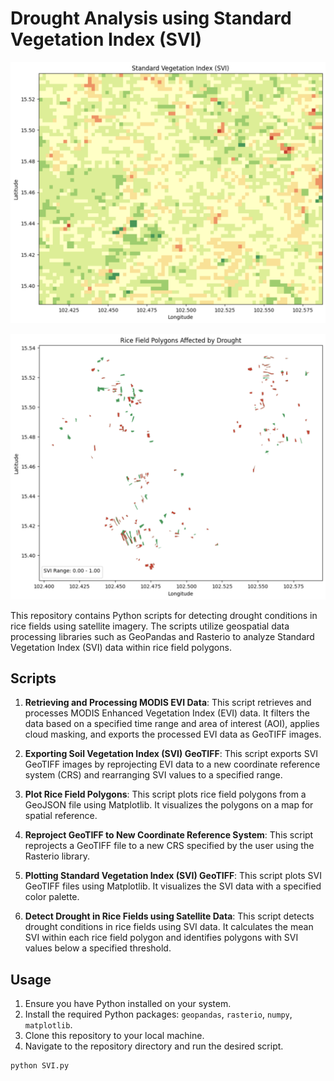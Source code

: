 # Drought Analysis using Standard Vegetation Index (SVI)

![SVI Image](https://github.com/DomWatcharin/Drought-Analysis-using-SVI/blob/9778818880daadda2a1aa8cbe42e44caf45fb262/SVI/SVI.png)

![Drought Analysis Image](https://github.com/DomWatcharin/Drought-Analysis-using-SVI/blob/9778818880daadda2a1aa8cbe42e44caf45fb262/SVI/Drought%20Analysis.png)

This repository contains Python scripts for detecting drought conditions in rice fields using satellite imagery. The scripts utilize geospatial data processing libraries such as GeoPandas and Rasterio to analyze Standard Vegetation Index (SVI) data within rice field polygons.

## Scripts

1. **Retrieving and Processing MODIS EVI Data**: This script retrieves and processes MODIS Enhanced Vegetation Index (EVI) data. It filters the data based on a specified time range and area of interest (AOI), applies cloud masking, and exports the processed EVI data as GeoTIFF images.

2. **Exporting Soil Vegetation Index (SVI) GeoTIFF**: This script exports SVI GeoTIFF images by reprojecting EVI data to a new coordinate reference system (CRS) and rearranging SVI values to a specified range.

3. **Plot Rice Field Polygons**: This script plots rice field polygons from a GeoJSON file using Matplotlib. It visualizes the polygons on a map for spatial reference.

4. **Reproject GeoTIFF to New Coordinate Reference System**: This script reprojects a GeoTIFF file to a new CRS specified by the user using the Rasterio library.

5. **Plotting Standard Vegetation Index (SVI) GeoTIFF**: This script plots SVI GeoTIFF files using Matplotlib. It visualizes the SVI data with a specified color palette.

6. **Detect Drought in Rice Fields using Satellite Data**: This script detects drought conditions in rice fields using SVI data. It calculates the mean SVI within each rice field polygon and identifies polygons with SVI values below a specified threshold.

## Usage

1. Ensure you have Python installed on your system.
2. Install the required Python packages: `geopandas`, `rasterio`, `numpy`, `matplotlib`.
3. Clone this repository to your local machine.
4. Navigate to the repository directory and run the desired script.

```bash
python SVI.py
